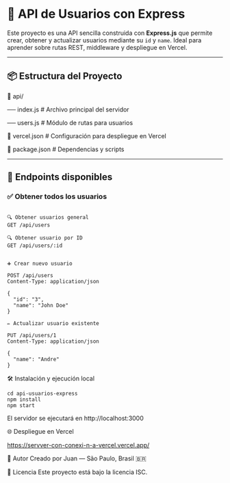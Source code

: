 # 🚀 API de Usuarios con Express

Este proyecto es una API sencilla construida con **Express.js** que permite crear, obtener y actualizar usuarios mediante su `id` y `name`. Ideal para aprender sobre rutas REST, middleware y despliegue en Vercel.

---

## 📦 Estructura del Proyecto

📁 api/ 

── index.js # Archivo principal del servidor 

── users.js # Módulo de rutas para usuarios 

📄 vercel.json # Configuración para despliegue en Vercel 

📄 package.json # Dependencias y scripts

---

## 🧪 Endpoints disponibles

### ✅ Obtener todos los usuarios
```http

🔍 Obtener usuarios general
GET /api/users

🔍 Obtener usuario por ID
GET /api/users/:id


➕ Crear nuevo usuario

POST /api/users
Content-Type: application/json

{
  "id": "3",
  "name": "John Doe"
}

✏️ Actualizar usuario existente

PUT /api/users/1
Content-Type: application/json

{
  "name": "Andre"
}
```

🛠️ Instalación y ejecución local

```
cd api-usuarios-express
npm install
npm start
```

El servidor se ejecutará en http://localhost:3000

🌐 Despliegue en Vercel

https://servver-con-conexi-n-a-vercel.vercel.app/

🧠 Autor
Creado por Juan — São Paulo, Brasil 🇧🇷

📄 Licencia
Este proyecto está bajo la licencia ISC.

